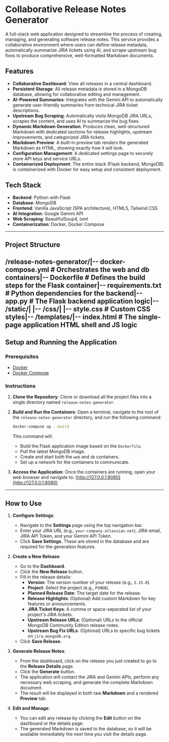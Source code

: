# Collaborative Release Notes Generator

A full-stack web application designed to streamline the process of creating, managing, and generating software release notes. This service provides a collaborative environment where users can define release metadata, automatically summarize JIRA tickets using AI, and scrape upstream bug fixes to produce comprehensive, well-formatted Markdown documents.

## Features

- **Collaborative Dashboard**: View all releases in a central dashboard.
- **Persistent Storage**: All release metadata is stored in a MongoDB database, allowing for collaborative editing and management.
- **AI-Powered Summaries**: Integrates with the Gemini API to automatically generate user-friendly summaries from technical JIRA ticket descriptions.
- **Upstream Bug Scraping**: Automatically visits MongoDB JIRA URLs, scrapes the content, and uses AI to summarize the bug fixes.
- **Dynamic Markdown Generation**: Produces clean, well-structured Markdown with dedicated sections for release highlights, upstream improvements, and categorized JIRA tickets.
- **Markdown Preview**: A built-in preview tab renders the generated Markdown as HTML, showing exactly how it will look.
- **Configuration Management**: A dedicated settings page to securely store API keys and service URLs.
- **Containerized Deployment**: The entire stack (Flask backend, MongoDB) is containerized with Docker for easy setup and consistent deployment.

## Tech Stack

- **Backend**: Python with Flask
- **Database**: MongoDB
- **Frontend**: Vanilla JavaScript (SPA architecture), HTML5, Tailwind CSS
- **AI Integration**: Google Gemini API
- **Web Scraping**: BeautifulSoup4, lxml
- **Containerization**: Docker, Docker Compose

---

## Project Structure

/release-notes-generator/|-- docker-compose.yml      # Orchestrates the web and db containers|-- Dockerfile              # Defines the build steps for the Flask container|-- requirements.txt        # Python dependencies for the backend|-- app.py                  # The Flask backend application logic|-- /static/|   |-- /css/|       |-- style.css       # Custom CSS styles|-- /templates/|-- index.html          # The single-page application HTML shell and JS logic
---

## Setup and Running the Application

### Prerequisites

- [Docker](https://www.docker.com/get-started)
- [Docker Compose](https://docs.docker.com/compose/install/)

### Instructions

1.  **Clone the Repository**:
    Clone or download all the project files into a single directory named `release-notes-generator`.

2.  **Build and Run the Containers**:
    Open a terminal, navigate to the root of the `release-notes-generator` directory, and run the following command:
    ```bash
    docker-compose up --build
    ```
    This command will:
    - Build the Flask application image based on the `Dockerfile`.
    - Pull the latest MongoDB image.
    - Create and start both the `web` and `db` containers.
    - Set up a network for the containers to communicate.

3.  **Access the Application**:
    Once the containers are running, open your web browser and navigate to:
    [http://127.0.0.1:8080](http://127.0.0.1:8080)

---

## How to Use

1.  **Configure Settings**:
    - Navigate to the **Settings** page using the top navigation bar.
    - Enter your JIRA URL (e.g., `your-company.atlassian.net`), JIRA email, JIRA API Token, and your Gemini API Token.
    - Click **Save Settings**. These are stored in the database and are required for the generation features.

2.  **Create a New Release**:
    - Go to the **Dashboard**.
    - Click the **New Release** button.
    - Fill in the release details:
        - **Version**: The version number of your release (e.g., `2.15.0`).
        - **Project**: Select the project (e.g., `PSMDB`).
        - **Planned Release Date**: The target date for the release.
        - **Release Highlights**: (Optional) Add custom Markdown for key features or announcements.
        - **JIRA Ticket Keys**: A comma or space-separated list of your project's JIRA tickets.
        - **Upstream Release URLs**: (Optional) URLs to the official MongoDB Community Edition release notes.
        - **Upstream Bug Fix URLs**: (Optional) URLs to specific bug tickets on `jira.mongodb.org`.
    - Click **Save Release**.

3.  **Generate Release Notes**:
    - From the dashboard, click on the release you just created to go to the **Release Details** page.
    - Click the **Generate** button.
    - The application will contact the JIRA and Gemini APIs, perform any necessary web scraping, and generate the complete Markdown document.
    - The result will be displayed in both raw **Markdown** and a rendered **Preview** tab.

4.  **Edit and Manage**:
    - You can edit any release by clicking the **Edit** button on the dashboard or the details page.
    - The generated Markdown is saved to the database, so it will be available immediately the next time you visit the details page.

